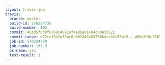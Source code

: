 ```yaml
---
layout: travis-job
travis:
  branch: master
  build-id: 576224736
  build-number: 192
  commit: 48bd5f0c9f6769c4991af4a89a814b4c40a5b122
  commit-range: d72ca33e2a304c0cb02449463756bdacb2c55bf8...48bd5f0c9f6769c4991af4a89a814b4c40a5b122
  job-id: 576224739
  job-number: 192.3
  os-name: osx
  test-result: 1
---
```


